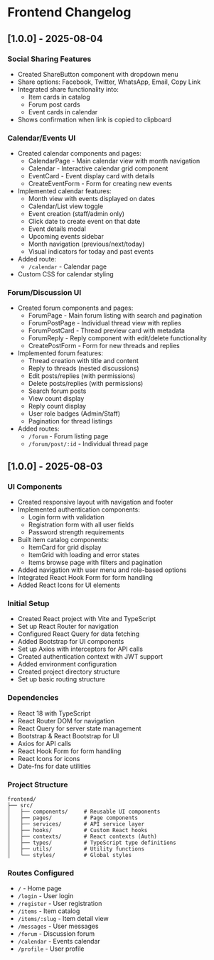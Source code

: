 # Frontend Changelog

## [1.0.0] - 2025-08-04

### Social Sharing Features
- Created ShareButton component with dropdown menu
- Share options: Facebook, Twitter, WhatsApp, Email, Copy Link
- Integrated share functionality into:
  - Item cards in catalog
  - Forum post cards
  - Event cards in calendar
- Shows confirmation when link is copied to clipboard

### Calendar/Events UI
- Created calendar components and pages:
  - CalendarPage - Main calendar view with month navigation
  - Calendar - Interactive calendar grid component
  - EventCard - Event display card with details
  - CreateEventForm - Form for creating new events
- Implemented calendar features:
  - Month view with events displayed on dates
  - Calendar/List view toggle
  - Event creation (staff/admin only)
  - Click date to create event on that date
  - Event details modal
  - Upcoming events sidebar
  - Month navigation (previous/next/today)
  - Visual indicators for today and past events
- Added route:
  - `/calendar` - Calendar page
- Custom CSS for calendar styling

### Forum/Discussion UI
- Created forum components and pages:
  - ForumPage - Main forum listing with search and pagination
  - ForumPostPage - Individual thread view with replies
  - ForumPostCard - Thread preview card with metadata
  - ForumReply - Reply component with edit/delete functionality
  - CreatePostForm - Form for new threads and replies
- Implemented forum features:
  - Thread creation with title and content
  - Reply to threads (nested discussions)
  - Edit posts/replies (with permissions)
  - Delete posts/replies (with permissions)
  - Search forum posts
  - View count display
  - Reply count display
  - User role badges (Admin/Staff)
  - Pagination for thread listings
- Added routes:
  - `/forum` - Forum listing page
  - `/forum/post/:id` - Individual thread page

## [1.0.0] - 2025-08-03

### UI Components
- Created responsive layout with navigation and footer
- Implemented authentication components:
  - Login form with validation
  - Registration form with all user fields
  - Password strength requirements
- Built item catalog components:
  - ItemCard for grid display
  - ItemGrid with loading and error states
  - Items browse page with filters and pagination
- Added navigation with user menu and role-based options
- Integrated React Hook Form for form handling
- Added React Icons for UI elements

### Initial Setup
- Created React project with Vite and TypeScript
- Set up React Router for navigation
- Configured React Query for data fetching
- Added Bootstrap for UI components
- Set up Axios with interceptors for API calls
- Created authentication context with JWT support
- Added environment configuration
- Created project directory structure
- Set up basic routing structure

### Dependencies
- React 18 with TypeScript
- React Router DOM for navigation
- React Query for server state management
- Bootstrap & React Bootstrap for UI
- Axios for API calls
- React Hook Form for form handling
- React Icons for icons
- Date-fns for date utilities

### Project Structure
```
frontend/
├── src/
│   ├── components/     # Reusable UI components
│   ├── pages/          # Page components
│   ├── services/       # API service layer
│   ├── hooks/          # Custom React hooks
│   ├── contexts/       # React contexts (Auth)
│   ├── types/          # TypeScript type definitions
│   ├── utils/          # Utility functions
│   └── styles/         # Global styles
```

### Routes Configured
- `/` - Home page
- `/login` - User login
- `/register` - User registration
- `/items` - Item catalog
- `/items/:slug` - Item detail view
- `/messages` - User messages
- `/forum` - Discussion forum
- `/calendar` - Events calendar
- `/profile` - User profile